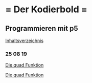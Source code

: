 
# = Der Kodierbold =

## Programmieren mit p5

<p><a href="./HTML/index.html">Inhaltsverzeichnis</a></p>


### 25 08 19
<p><a href="./HTML/016.html#016-quad">Die quad Funktion</a>
<p><a href="./HTML/016.html#016-quad">Die quad Funktion</a>